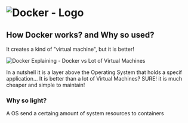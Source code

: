 # ![Docker - Logo](https://www.docker.com/sites/default/files/d8/2019-07/horizontal-logo-monochromatic-white.png)


## How Docker works? and Why so used?

It creates a kind of "virtual machine", but it is better!

![Docker Explaining - Docker vs Lot of Virtual Machines](https://www.docker.com/sites/default/files/d8/2018-11/docker-containerized-and-vm-transparent-bg.png)

In a nutshell it is a layer above the Operating System that holds a specif application...
It is better than a lot of Virtual Machines? SURE! it is much cheaper and simple to maintain!

### Why so light?

A OS send a certaing amount of system resources to containers
